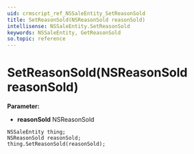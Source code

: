 ```yaml
---
uid: crmscript_ref_NSSaleEntity_SetReasonSold
title: SetReasonSold(NSReasonSold reasonSold)
intellisense: NSSaleEntity.SetReasonSold
keywords: NSSaleEntity, GetReasonSold
so.topic: reference
---
```


# SetReasonSold(NSReasonSold reasonSold)

**Parameter:** 
* **reasonSold** NSReasonSold

```crmscript
NSSaleEntity thing;
NSReasonSold reasonSold;
thing.SetReasonSold(reasonSold);
```

